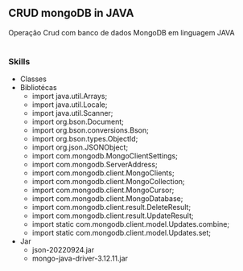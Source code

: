## CRUD mongoDB in JAVA

Operação Crud com banco de dados MongoDB em linguagem JAVA
#

### Skills

* Classes
* Bibliotécas
   * import java.util.Arrays;
   * import java.util.Locale;
   * import java.util.Scanner;
   * import org.bson.Document;
   * import org.bson.conversions.Bson;
   * import org.bson.types.ObjectId;
   * import org.json.JSONObject;
   * import com.mongodb.MongoClientSettings;
   * import com.mongodb.ServerAddress;
   * import com.mongodb.client.MongoClients;
   * import com.mongodb.client.MongoCollection;
   * import com.mongodb.client.MongoCursor;
   * import com.mongodb.client.MongoDatabase;
   * import com.mongodb.client.result.DeleteResult;
   * import com.mongodb.client.result.UpdateResult;
   * import static com.mongodb.client.model.Updates.combine;
   * import static com.mongodb.client.model.Updates.set;
* Jar
   *  json-20220924.jar
   * mongo-java-driver-3.12.11.jar
#